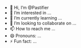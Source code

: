 - 👋 Hi, I’m @Pastifier
- 👀 I’m interested in ...
- 🌱 I’m currently learning ...
- 💞️ I’m looking to collaborate on ...
- 📫 How to reach me ...
- 😄 Pronouns: ...
- ⚡ Fun fact: ...

<!---
Pastifier/Pastifier is a ✨ special ✨ repository because its `README.md` (this file) appears on your GitHub profile.
You can click the Preview link to take a look at your changes.
--->
